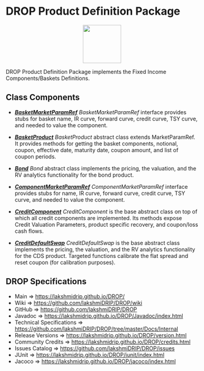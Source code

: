 # DROP Product Definition Package

<p align="center"><img src="https://github.com/lakshmiDRIP/DROP/blob/master/DRIP_Logo.gif?raw=true" width="100"></p>

DROP Product Definition Package implements the Fixed Income Components/Baskets Definitions.


## Class Components

 * [***BasketMarketParamRef***](https://github.com/lakshmiDRIP/DROP/tree/master/src/main/java/org/drip/product/definition/BasketMarketParamRef.java)
 <i>BasketMarketParamRef</i> interface provides stubs for basket name, IR curve, forward curve, credit curve,
 TSY curve, and needed to value the component.

 * [***BasketProduct***](https://github.com/lakshmiDRIP/DROP/tree/master/src/main/java/org/drip/product/definition/BasketProduct.java)
 <i>BasketProduct</i> abstract class extends MarketParamRef. It provides methods for getting the basket
 components, notional, coupon, effective date, maturity date, coupon amount, and list of coupon periods.

 * [***Bond***](https://github.com/lakshmiDRIP/DROP/tree/master/src/main/java/org/drip/product/definition/Bond.java)
 <i>Bond</i> abstract class implements the pricing, the valuation, and the RV analytics functionality for the
 bond product.

 * [***ComponentMarketParamRef***](https://github.com/lakshmiDRIP/DROP/tree/master/src/main/java/org/drip/product/definition/ComponentMarketParamRef.java)
 <i>ComponentMarketParamRef</i> interface provides stubs for name, IR curve, forward curve, credit curve, TSY
 curve, and needed to value the component.

 * [***CreditComponent***](https://github.com/lakshmiDRIP/DROP/tree/master/src/main/java/org/drip/product/definition/CreditComponent.java)
 <i>CreditComponent</i> is the base abstract class on top of which all credit components are implemented. Its
 methods expose Credit Valuation Parameters, product specific recovery, and coupon/loss cash flows.

 * [***CreditDefaultSwap***](https://github.com/lakshmiDRIP/DROP/tree/master/src/main/java/org/drip/product/definition/CreditDefaultSwap.java)
 <i>CreditDefaultSwap</i> is the base abstract class implements the pricing, the valuation, and the RV
 analytics functionality for the CDS product. Targeted functions calibrate the flat spread and reset coupon
 (for calibration purposes).


## DROP Specifications

 * Main                     => https://lakshmidrip.github.io/DROP/
 * Wiki                     => https://github.com/lakshmiDRIP/DROP/wiki
 * GitHub                   => https://github.com/lakshmiDRIP/DROP
 * Javadoc                  => https://lakshmidrip.github.io/DROP/Javadoc/index.html
 * Technical Specifications => https://github.com/lakshmiDRIP/DROP/tree/master/Docs/Internal
 * Release Versions         => https://lakshmidrip.github.io/DROP/version.html
 * Community Credits        => https://lakshmidrip.github.io/DROP/credits.html
 * Issues Catalog           => https://github.com/lakshmiDRIP/DROP/issues
 * JUnit                    => https://lakshmidrip.github.io/DROP/junit/index.html
 * Jacoco                   => https://lakshmidrip.github.io/DROP/jacoco/index.html
